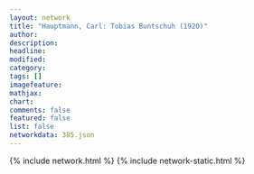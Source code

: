 ```yaml
---
layout: network
title: "Hauptmann, Carl: Tobias Buntschuh (1920)"
author:
description:
headline:
modified:
category:
tags: []
imagefeature: 
mathjax: 
chart: 
comments: false
featured: false
list: false
networkdata: 385.json
---
```

{% include network.html %}
{% include network-static.html %}
